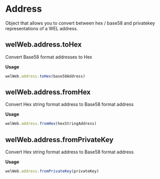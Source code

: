 # Address
Object that allows you to convert between hex / base58 and privatekey representations of a WEL address.

## welWeb.address.toHex
Convert Base58 format addresses to Hex

**Usage**
```javascript
welWeb.address.toHex(base58Address)
```

## welWeb.address.fromHex
Convert Hex string format address to Base58 format address

**Usage**
```javascript
welWeb.address.fromHex(hexStringAddress)
```

## welWeb.address.fromPrivateKey
Convert Hex string format address to Base58 format address

**Usage**
```javascript
welWeb.address.fromPrivateKey(privateKey)
```
